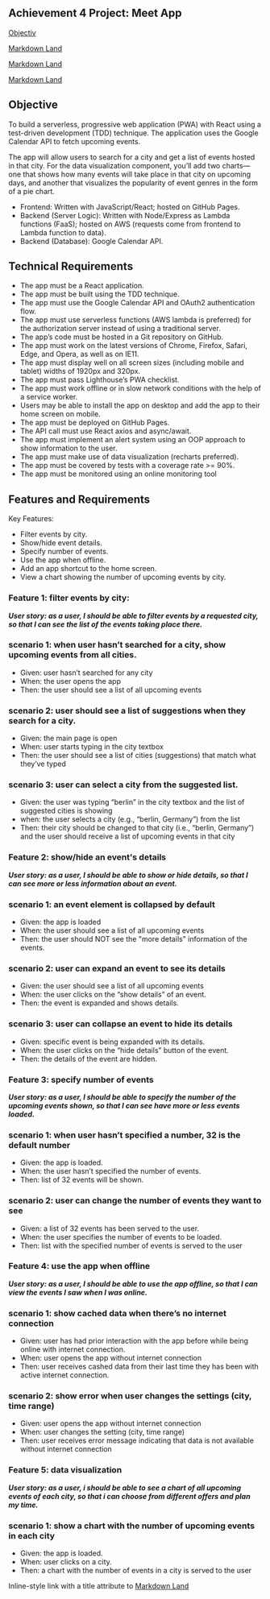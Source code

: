 ## **Achievement 4 Project: Meet App**

[Objectiv](https://github.com/Maya-Bitter/meet "Objectiv")

[Markdown Land](https://markdown.land "Markdown Land")

[Markdown Land](https://markdown.land "Markdown Land")

[Markdown Land](https://markdown.land "Markdown Land")

## **Objective**

To build a serverless, progressive web application (PWA) with React using a
test-driven development (TDD) technique. The application uses the Google
Calendar API to fetch upcoming events.

The app will allow users to search for a city and
get a list of events hosted in that city. For the data visualization component, you’ll add two
charts—one that shows how many events will take place in that city on upcoming days, and another
that visualizes the popularity of event genres in the form of a pie chart.

- Frontend: Written with JavaScript/React; hosted on GitHub Pages.
- Backend (Server Logic): Written with Node/Express as Lambda functions (FaaS); hosted on AWS (requests come from frontend to Lambda function to data).
- Backend (Database): Google Calendar API.

## Technical Requirements

* The app must be a React application.
* The app must be built using the TDD technique.
* The app must use the Google Calendar API and OAuth2 authentication flow.
* The app must use serverless functions (AWS lambda is preferred) for the authorization server
instead of using a traditional server.
* The app’s code must be hosted in a Git repository on GitHub.
* The app must work on the latest versions of Chrome, Firefox, Safari, Edge, and Opera, as well
as on IE11.
*  The app must display well on all screen sizes (including mobile and tablet) widths of 1920px
and 320px.
*  The app must pass Lighthouse’s PWA checklist.
* The app must work offline or in slow network conditions with the help of a service worker.
* Users may be able to install the app on desktop and add the app to their home screen on
mobile.
* The app must be deployed on GitHub Pages.
* The API call must use React axios and async/await.
* The app must implement an alert system using an OOP approach to show information to the
user.
* The app must make use of data visualization (recharts preferred).
* The app must be covered by tests with a coverage rate >= 90%.
* The app must be monitored using an online monitoring tool

## Features and Requirements

Key Features:

* Filter events by city.
* Show/hide event details.
* Specify number of events.
* Use the app when offline.
* Add an app shortcut to the home screen.
* View a chart showing the number of upcoming events by city.

### Feature 1: filter events by city:

___User story:
as a user, I should be able to filter events by a requested city, so that I can see the list of the events taking place there.___

### scenario 1: when user hasn’t searched for a city, show upcoming events from all cities.

* Given: user hasn’t searched for any city
* When: the user opens the app
* Then: the user should see a list of all upcoming events

### scenario 2: user should see a list of suggestions when they search for a city.

* Given: the main page is open
* When: user starts typing in the city textbox
* Then: the user should see a list of cities (suggestions) that match what they’ve typed

### scenario 3: user can select a city from the suggested list.

* Given: the user was typing “berlin” in the city textbox and the list of suggested cities is showing
* when: the user selects a city (e.g., “berlin, Germany”) from the list
* Then: their city should be changed to that city (i.e., “berlin, Germany”) and the user should receive a list of upcoming events in that city

### Feature 2: show/hide an event's details

___User story:
as a user, I should be able to show or hide details, so that I can see more or less information about an event.___

### scenario 1: an event element is collapsed by default

* Given: the app is loaded
* When: the user should see a list of all upcoming events
* Then: the user should NOT see the "more details" information of the events.

### scenario 2: user can expand an event to see its details

* Given: the user should see a list of all upcoming events
* When: the user clicks on the “show details” of an event. 
* Then: the event is expanded and shows details.

### scenario 3: user can collapse an event to hide its details

* Given: specific event is being expanded with its details.
* When: the user clicks on the “hide details” button of the event.
* Then: the details of the event are hidden.

### Feature 3: specify number of events

___User story:
as a user, I should be able to specify the number of the upcoming events shown, so that I can see have more or less events loaded.___

### scenario 1: when user hasn’t specified a number, 32 is the default number

* Given:  the app is loaded. 
* When:  the user hasn’t specified the number of events. 
* Then:   list of 32 events will be shown. 
	
### scenario 2: user can change the number of events they want to see

* Given: a list of 32 events has been served to the user.
* When:  the user specifies the number of events to be loaded.
* Then:  list with the specified number of events is served to the user

### Feature 4: use the app when offline

___User story:
as a user, I should be able to use the app offline, so that I can view 
the events I saw when I was online.___

### scenario 1: show cached data when there’s no internet connection

* Given: user has had prior interaction with the app before while being online with internet connection.
* When: user opens the app without internet connection
* Then: user receives cashed data from their last time they has been with active internet connection.

### scenario 2: show error when user changes the settings (city, time range)

* Given: user opens the app without internet connection
* When: user changes the setting (city, time range)
* Then: user receives error message indicating that data is not available without internet connection

### Feature 5: data visualization

___User story:
as a user, i should be able to see a chart of all upcoming events of each city, so that i can choose from different offers and plan my time.___

### scenario 1: show a chart with the number of upcoming events in each city

* Given: the app is loaded.
* When: user clicks on a city.
* Then: a chart with the number of events in a city is served to the user


Inline-style link with a title attribute to [Markdown Land](https://markdown.land "Markdown Land")
